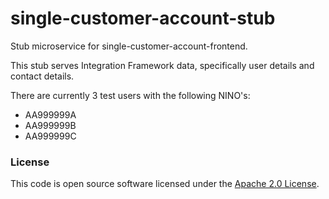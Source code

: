 
# single-customer-account-stub

Stub microservice for single-customer-account-frontend.

This stub serves Integration Framework data, specifically user details and contact details.

There are currently 3 test users with the following NINO's:
- AA999999A
- AA999999B
- AA999999C

### License

This code is open source software licensed under the [Apache 2.0 License]("http://www.apache.org/licenses/LICENSE-2.0.html").